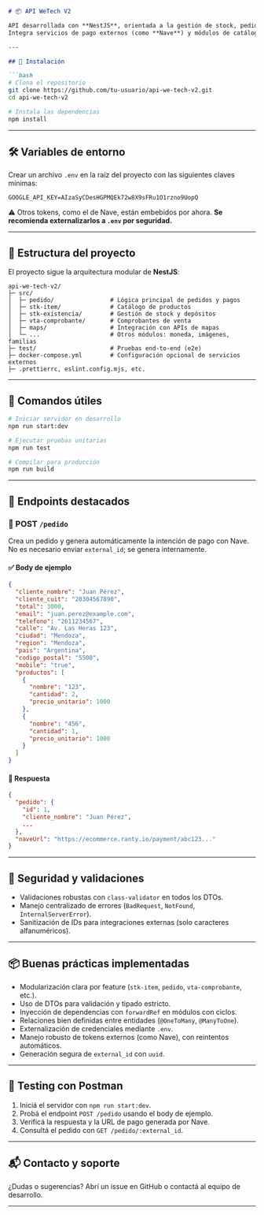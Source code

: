 
````markdown
# 📦 API WeTech V2

API desarrollada con **NestJS**, orientada a la gestión de stock, pedidos y operaciones de venta para una plataforma de e-commerce.  
Integra servicios de pago externos (como **Nave**) y módulos de catálogo, stock, comprobantes y más.

---

## 🚀 Instalación

```bash
# Clona el repositorio
git clone https://github.com/tu-usuario/api-we-tech-v2.git
cd api-we-tech-v2

# Instala las dependencias
npm install
````

---

## 🛠️ Variables de entorno

Crear un archivo `.env` en la raíz del proyecto con las siguientes claves mínimas:

```env
GOOGLE_API_KEY=AIzaSyCDesHGPMQEk72w8X9sFRu1O1rzno9UopQ
```

⚠️ Otros tokens, como el de Nave, están embebidos por ahora.
**Se recomienda externalizarlos a `.env` por seguridad.**

---

## 🧱 Estructura del proyecto

El proyecto sigue la arquitectura modular de **NestJS**:

```
api-we-tech-v2/
├─ src/
│  ├─ pedido/                # Lógica principal de pedidos y pagos
│  ├─ stk-item/              # Catálogo de productos
│  ├─ stk-existencia/        # Gestión de stock y depósitos
│  ├─ vta-comprobante/       # Comprobantes de venta
│  ├─ maps/                  # Integración con APIs de mapas
│  └─ ...                    # Otros módulos: moneda, imágenes, familias
├─ test/                     # Pruebas end-to-end (e2e)
├─ docker-compose.yml        # Configuración opcional de servicios externos
├─ .prettierrc, eslint.config.mjs, etc.
```

---

## 🧪 Comandos útiles

```bash
# Iniciar servidor en desarrollo
npm run start:dev

# Ejecutar pruebas unitarias
npm run test

# Compilar para producción
npm run build
```

---

## 🧾 Endpoints destacados

### 🛒 POST `/pedido`

Crea un pedido y genera automáticamente la intención de pago con Nave.
No es necesario enviar `external_id`; se genera internamente.

#### ✅ Body de ejemplo

```json
{
  "cliente_nombre": "Juan Pérez",
  "cliente_cuit": "20304567890",
  "total": 3000,
  "email": "juan.perez@example.com",
  "telefono": "2611234567",
  "calle": "Av. Las Heras 123",
  "ciudad": "Mendoza",
  "region": "Mendoza",
  "pais": "Argentina",
  "codigo_postal": "5500",
  "mobile": "true",
  "productos": [
    {
      "nombre": "123",
      "cantidad": 2,
      "precio_unitario": 1000
    },
    {
      "nombre": "456",
      "cantidad": 1,
      "precio_unitario": 1000
    }
  ]
}
```

#### 🔁 Respuesta

```json
{
  "pedido": {
    "id": 1,
    "cliente_nombre": "Juan Pérez",
    ...
  },
  "naveUrl": "https://ecommerce.ranty.io/payment/abc123..."
}
```

---

## 🔐 Seguridad y validaciones

* Validaciones robustas con `class-validator` en todos los DTOs.
* Manejo centralizado de errores (`BadRequest`, `NotFound`, `InternalServerError`).
* Sanitización de IDs para integraciones externas (solo caracteres alfanuméricos).

---

## 📦 Buenas prácticas implementadas

* Modularización clara por feature (`stk-item`, `pedido`, `vta-comprobante`, etc.).
* Uso de DTOs para validación y tipado estricto.
* Inyección de dependencias con `forwardRef` en módulos con ciclos.
* Relaciones bien definidas entre entidades (`@OneToMany`, `@ManyToOne`).
* Externalización de credenciales mediante `.env`.
* Manejo robusto de tokens externos (como Nave), con reintentos automáticos.
* Generación segura de `external_id` con `uuid`.

---

## 🧪 Testing con Postman

1. Iniciá el servidor con `npm run start:dev`.
2. Probá el endpoint `POST /pedido` usando el body de ejemplo.
3. Verificá la respuesta y la URL de pago generada por Nave.
4. Consultá el pedido con `GET /pedido/:external_id`.

---

## 📬 Contacto y soporte

¿Dudas o sugerencias?
Abrí un issue en GitHub o contactá al equipo de desarrollo.

---


```
